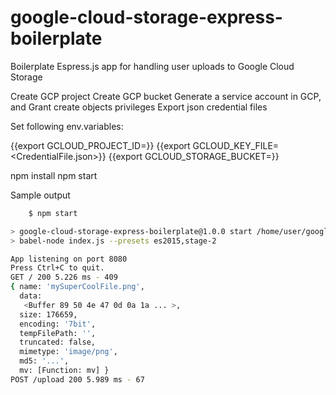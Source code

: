 # google-cloud-storage-express-boilerplate
Boilerplate Espress.js app for handling user uploads to Google Cloud Storage

Create GCP project
Create GCP bucket
Generate a service account in GCP, and
Grant create objects privileges
Export json credential files

Set following env.variables:

{{export GCLOUD_PROJECT_ID=<yourProjectID>}}
{{export GCLOUD_KEY_FILE=<CredentialFile.json>}}
{{export GCLOUD_STORAGE_BUCKET=<bucketName>}}

npm install
npm start

Sample output
```bash
    $ npm start

> google-cloud-storage-express-boilerplate@1.0.0 start /home/user/google-cloud-storage-express-boilerplate
> babel-node index.js --presets es2015,stage-2

App listening on port 8080
Press Ctrl+C to quit.
GET / 200 5.226 ms - 409
{ name: 'mySuperCoolFile.png',
  data:
   <Buffer 89 50 4e 47 0d 0a 1a ... >,
  size: 176659,
  encoding: '7bit',
  tempFilePath: '',
  truncated: false,
  mimetype: 'image/png',
  md5: '...',
  mv: [Function: mv] }
POST /upload 200 5.989 ms - 67
```

